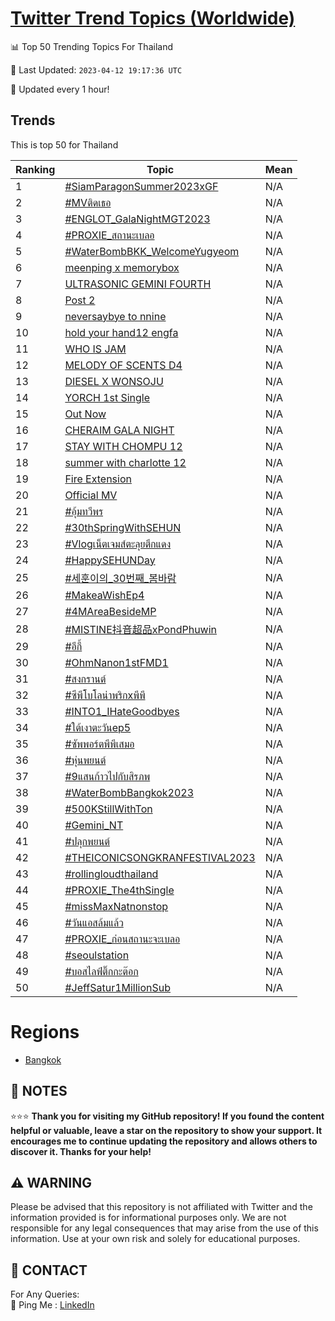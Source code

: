 [Twitter Trend Topics (Worldwide)](https://github.com/ErcinDedeoglu/Twitter-Trend-Topics)
==========


📊 Top 50 Trending Topics For Thailand

📆 Last Updated: `2023-04-12 19:17:36 UTC`

🔧 Updated every 1 hour!


## Trends

This is top 50 for Thailand

| Ranking | Topic | Mean |
| ------- | ------------ | ------------ |
| 1 | [#SiamParagonSummer2023xGF](http://twitter.com/search?q=%23SiamParagonSummer2023xGF) | N/A |
| 2 | [#MVติดเธอ](http://twitter.com/search?q=%23MV%e0%b8%95%e0%b8%b4%e0%b8%94%e0%b9%80%e0%b8%98%e0%b8%ad) | N/A |
| 3 | [#ENGLOT_GalaNightMGT2023](http://twitter.com/search?q=%23ENGLOT_GalaNightMGT2023) | N/A |
| 4 | [#PROXIE_สถานะเบลอ](http://twitter.com/search?q=%23PROXIE_%e0%b8%aa%e0%b8%96%e0%b8%b2%e0%b8%99%e0%b8%b0%e0%b9%80%e0%b8%9a%e0%b8%a5%e0%b8%ad) | N/A |
| 5 | [#WaterBombBKK_WelcomeYugyeom](http://twitter.com/search?q=%23WaterBombBKK_WelcomeYugyeom) | N/A |
| 6 | [meenping x memorybox](http://twitter.com/search?q=meenping+x+memorybox) | N/A |
| 7 | [ULTRASONIC GEMINI FOURTH](http://twitter.com/search?q=ULTRASONIC+GEMINI+FOURTH) | N/A |
| 8 | [Post 2](http://twitter.com/search?q=Post+2) | N/A |
| 9 | [neversaybye to nnine](http://twitter.com/search?q=neversaybye+to+nnine) | N/A |
| 10 | [hold your hand12 engfa](http://twitter.com/search?q=hold+your+hand12+engfa) | N/A |
| 11 | [WHO IS JAM](http://twitter.com/search?q=WHO+IS+JAM) | N/A |
| 12 | [MELODY OF SCENTS D4](http://twitter.com/search?q=MELODY+OF+SCENTS+D4) | N/A |
| 13 | [DIESEL X WONSOJU](http://twitter.com/search?q=DIESEL+X+WONSOJU) | N/A |
| 14 | [YORCH 1st Single](http://twitter.com/search?q=YORCH+1st+Single) | N/A |
| 15 | [Out Now](http://twitter.com/search?q=Out+Now) | N/A |
| 16 | [CHERAIM GALA NIGHT](http://twitter.com/search?q=CHERAIM+GALA+NIGHT) | N/A |
| 17 | [STAY WITH CHOMPU 12](http://twitter.com/search?q=STAY+WITH+CHOMPU+12) | N/A |
| 18 | [summer with charlotte 12](http://twitter.com/search?q=summer+with+charlotte+12) | N/A |
| 19 | [Fire Extension](http://twitter.com/search?q=Fire+Extension) | N/A |
| 20 | [Official MV](http://twitter.com/search?q=Official+MV) | N/A |
| 21 | [#อุ้มทวีพร](http://twitter.com/search?q=%23%e0%b8%ad%e0%b8%b8%e0%b9%89%e0%b8%a1%e0%b8%97%e0%b8%a7%e0%b8%b5%e0%b8%9e%e0%b8%a3) | N/A |
| 22 | [#30thSpringWithSEHUN](http://twitter.com/search?q=%2330thSpringWithSEHUN) | N/A |
| 23 | [#Vlogเน็ตเจมส์ตะลุยตึกแดง](http://twitter.com/search?q=%23Vlog%e0%b9%80%e0%b8%99%e0%b9%87%e0%b8%95%e0%b9%80%e0%b8%88%e0%b8%a1%e0%b8%aa%e0%b9%8c%e0%b8%95%e0%b8%b0%e0%b8%a5%e0%b8%b8%e0%b8%a2%e0%b8%95%e0%b8%b6%e0%b8%81%e0%b9%81%e0%b8%94%e0%b8%87) | N/A |
| 24 | [#HappySEHUNDay](http://twitter.com/search?q=%23HappySEHUNDay) | N/A |
| 25 | [#세훈이의_30번째_봄바람](http://twitter.com/search?q=%23%ec%84%b8%ed%9b%88%ec%9d%b4%ec%9d%98_30%eb%b2%88%ec%a7%b8_%eb%b4%84%eb%b0%94%eb%9e%8c) | N/A |
| 26 | [#MakeaWishEp4](http://twitter.com/search?q=%23MakeaWishEp4) | N/A |
| 27 | [#4MAreaBesideMP](http://twitter.com/search?q=%234MAreaBesideMP) | N/A |
| 28 | [#MISTINE抖音超品xPondPhuwin](http://twitter.com/search?q=%23MISTINE%e6%8a%96%e9%9f%b3%e8%b6%85%e5%93%81xPondPhuwin) | N/A |
| 29 | [#อีกี้](http://twitter.com/search?q=%23%e0%b8%ad%e0%b8%b5%e0%b8%81%e0%b8%b5%e0%b9%89) | N/A |
| 30 | [#OhmNanon1stFMD1](http://twitter.com/search?q=%23OhmNanon1stFMD1) | N/A |
| 31 | [#สงกรานต์](http://twitter.com/search?q=%23%e0%b8%aa%e0%b8%87%e0%b8%81%e0%b8%a3%e0%b8%b2%e0%b8%99%e0%b8%95%e0%b9%8c) | N/A |
| 32 | [#ซีพีโบโลน่าพริกxพีพี](http://twitter.com/search?q=%23%e0%b8%8b%e0%b8%b5%e0%b8%9e%e0%b8%b5%e0%b9%82%e0%b8%9a%e0%b9%82%e0%b8%a5%e0%b8%99%e0%b9%88%e0%b8%b2%e0%b8%9e%e0%b8%a3%e0%b8%b4%e0%b8%81x%e0%b8%9e%e0%b8%b5%e0%b8%9e%e0%b8%b5) | N/A |
| 33 | [#INTO1_IHateGoodbyes](http://twitter.com/search?q=%23INTO1_IHateGoodbyes) | N/A |
| 34 | [#ใต้เงาตะวันep5](http://twitter.com/search?q=%23%e0%b9%83%e0%b8%95%e0%b9%89%e0%b9%80%e0%b8%87%e0%b8%b2%e0%b8%95%e0%b8%b0%e0%b8%a7%e0%b8%b1%e0%b8%99ep5) | N/A |
| 35 | [#ซัพพอร์ตพีพีเสมอ](http://twitter.com/search?q=%23%e0%b8%8b%e0%b8%b1%e0%b8%9e%e0%b8%9e%e0%b8%ad%e0%b8%a3%e0%b9%8c%e0%b8%95%e0%b8%9e%e0%b8%b5%e0%b8%9e%e0%b8%b5%e0%b9%80%e0%b8%aa%e0%b8%a1%e0%b8%ad) | N/A |
| 36 | [#หุ่นพยนต์](http://twitter.com/search?q=%23%e0%b8%ab%e0%b8%b8%e0%b9%88%e0%b8%99%e0%b8%9e%e0%b8%a2%e0%b8%99%e0%b8%95%e0%b9%8c) | N/A |
| 37 | [#9แสนก้าวไปกับสิรภพ](http://twitter.com/search?q=%239%e0%b9%81%e0%b8%aa%e0%b8%99%e0%b8%81%e0%b9%89%e0%b8%b2%e0%b8%a7%e0%b9%84%e0%b8%9b%e0%b8%81%e0%b8%b1%e0%b8%9a%e0%b8%aa%e0%b8%b4%e0%b8%a3%e0%b8%a0%e0%b8%9e) | N/A |
| 38 | [#WaterBombBangkok2023](http://twitter.com/search?q=%23WaterBombBangkok2023) | N/A |
| 39 | [#500KStillWithTon](http://twitter.com/search?q=%23500KStillWithTon) | N/A |
| 40 | [#Gemini_NT](http://twitter.com/search?q=%23Gemini_NT) | N/A |
| 41 | [#ปลุกพยนต์](http://twitter.com/search?q=%23%e0%b8%9b%e0%b8%a5%e0%b8%b8%e0%b8%81%e0%b8%9e%e0%b8%a2%e0%b8%99%e0%b8%95%e0%b9%8c) | N/A |
| 42 | [#THEICONICSONGKRANFESTIVAL2023](http://twitter.com/search?q=%23THEICONICSONGKRANFESTIVAL2023) | N/A |
| 43 | [#rollingloudthailand](http://twitter.com/search?q=%23rollingloudthailand) | N/A |
| 44 | [#PROXIE_The4thSingle](http://twitter.com/search?q=%23PROXIE_The4thSingle) | N/A |
| 45 | [#missMaxNatnonstop](http://twitter.com/search?q=%23missMaxNatnonstop) | N/A |
| 46 | [#วันแอสล้มแล้ว](http://twitter.com/search?q=%23%e0%b8%a7%e0%b8%b1%e0%b8%99%e0%b9%81%e0%b8%ad%e0%b8%aa%e0%b8%a5%e0%b9%89%e0%b8%a1%e0%b9%81%e0%b8%a5%e0%b9%89%e0%b8%a7) | N/A |
| 47 | [#PROXIE_ก่อนสถานะจะเบลอ](http://twitter.com/search?q=%23PROXIE_%e0%b8%81%e0%b9%88%e0%b8%ad%e0%b8%99%e0%b8%aa%e0%b8%96%e0%b8%b2%e0%b8%99%e0%b8%b0%e0%b8%88%e0%b8%b0%e0%b9%80%e0%b8%9a%e0%b8%a5%e0%b8%ad) | N/A |
| 48 | [#seoulstation](http://twitter.com/search?q=%23seoulstation) | N/A |
| 49 | [#บอสไลฟ์ติ๊กกะต๊อก](http://twitter.com/search?q=%23%e0%b8%9a%e0%b8%ad%e0%b8%aa%e0%b9%84%e0%b8%a5%e0%b8%9f%e0%b9%8c%e0%b8%95%e0%b8%b4%e0%b9%8a%e0%b8%81%e0%b8%81%e0%b8%b0%e0%b8%95%e0%b9%8a%e0%b8%ad%e0%b8%81) | N/A |
| 50 | [#JeffSatur1MillionSub](http://twitter.com/search?q=%23JeffSatur1MillionSub) | N/A |



# Regions

* [Bangkok](</Thailand/Bangkok.md>)



## 📝 NOTES

⭐⭐⭐ **Thank you for visiting my GitHub repository! If you found the content helpful or valuable, leave a star on the repository to show your support. It encourages me to continue updating the repository and allows others to discover it. Thanks for your help!**


## ⚠️ WARNING

Please be advised that this repository is not affiliated with Twitter and the information provided is for informational purposes only. We are not responsible for any legal consequences that may arise from the use of this information. Use at your own risk and solely for educational purposes.


## 📨 CONTACT

 For Any Queries:  
            🏓 Ping Me : [LinkedIn](https://www.linkedin.com/in/ercindedeoglu/)
